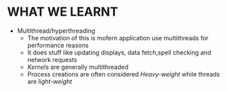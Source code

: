 # WHAT WE LEARNT
- Multithread/hyperthreading
  - The motivation of this is mofern application use multithreads for performance reasons
  - It does stuff like updating displays, data fetch,spell checking and network requests
  - *Kernels* are generally multithreaded
  - Process creations are often considered *Heavy-weight* while threads are *light-weight*
